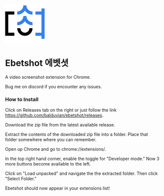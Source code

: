 ![ebetshot logo](addon/icon128.png)

# Ebetshot 에벳셧

A video screenshot extension for Chrome.

Bug me on discord if you encounter any issues.

### How to Install

Click on Releases tab on the right or just follow the link https://github.com/balduvian/ebetshot/releases.

Download the zip file from the latest available release.

Extract the contents of the downloaded zip file into a folder. Place that folder somewhere where you can remember.

Open up Chrome and go to chrome://extensions/.

In the top right hand corner, enable the toggle for "Developer mode." Now 3 more buttons become available to the left.

Click on "Load unpacked" and navigate the the extracted folder. Then click "Select Folder."

Ebetshot should now appear in your extensions list!
